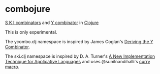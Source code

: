combojure
=========

[S K I combinators](http://en.wikipedia.org/wiki/SKI_combinator_calculus) and [Y combinator](http://en.wikipedia.org/wiki/Fixed_point_combinator) in [Clojure](http://clojure.org/)

This is only experimental.

The ycombo.clj namespace is inspired by James Coglan's [Deriving the Y Combinator](http://blog.jcoglan.com/2008/01/10/deriving-the-y-combinator/).

The ski.clj namespace is inspired by D. A. Turner's [A New Implementation Technique for Applicative Languages](http://courses.engr.illinois.edu/cs421/sp2012/project/turner-implementation.pdf) and uses @sunilnandihalli's [curry macro](https://gist.github.com/sunilnandihalli/745654).
